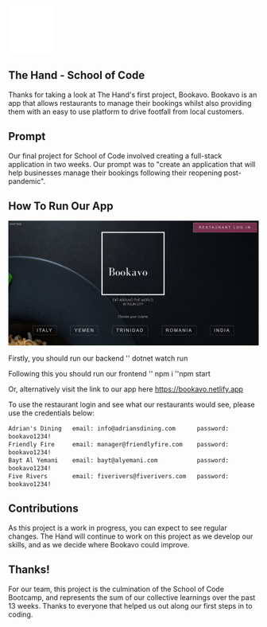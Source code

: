 ![bookavo logo](./src/bookavologosmall.png)

## The Hand - School of Code

Thanks for taking a look at The Hand's first project, Bookavo. Bookavo is an app that allows restaurants to manage their bookings whilst also providing them with an easy to use platform to drive footfall from local customers.

## Prompt 

Our final project for School of Code involved creating a full-stack application in two weeks. Our prompt was to "create an application that will help businesses manage their bookings following their reopening post-pandemic". 

## How To Run Our App

![landing page](./src/bookavoss.png)

Firstly, you should run our backend 
'' dotnet watch run

Following this you should run our frontend 
'' npm i
''npm start 

Or, alternatively visit the link to our app here https://bookavo.netlify.app

To use the restaurant login and see what our restaurants would see, please use the credentials below:
				
    Adrian's Dining   email: info@adriansdining.com      password: bookavo1234!
    Friendly Fire     email: manager@friendlyfire.com    password: bookavo1234!
    Bayt Al Yemani    email: bayt@alyemani.com           password: bookavo1234!		
    Five Rivers       email: fiverivers@fiverivers.com   password: bookavo1234!	

## Contributions

As this project is a work in progress, you can expect to see regular changes. The Hand will continue to work on this project as we develop our skills, and as we decide where Bookavo could improve.

## Thanks!

For our team, this project is the culmination of the School of Code Bootcamp, and represents the sum of our collective learnings over the past 13 weeks. Thanks to everyone that helped us out along our first steps in to coding.
